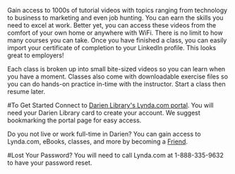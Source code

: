 Gain access to 1000s of tutorial videos with topics ranging from technology to business to marketing and even job hunting. You can earn the skills you need to excel at work. Better yet, you can access these videos from the comfort of your own home or anywhere with WiFi. There is no limit to how many courses you can take. Once you have finished a class, you can easily import your certificate of completion to your LinkedIn profile. This looks great to employers!

Each class is broken up into small bite-sized videos so you can learn when you have a moment. Classes also come with downloadable exercise files so you can do hands-on practice in-time with the instructor. Start a class then resume later.

#To Get Started
Connect to [Darien Library's Lynda.com portal](https://www.lynda.com/portal/sip?org=darienlibrary.org "Lynda.com"). You will need your Darien Library card to create your account. We suggest bookmarking the portal page for easy access.

Do you not live or work full-time in Darien? You can gain access to Lynda.com, eBooks, classes, and more by becoming a [Friend](/link-needed "Friend of Darien Library"). 

#Lost Your Password?
You will need to call Lynda.com at 1-888-335-9632 to have your password reset.